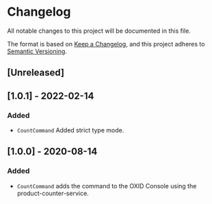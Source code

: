 # Changelog
All notable changes to this project will be documented in this file.

The format is based on [Keep a Changelog](https://keepachangelog.com/en/1.0.0/),
and this project adheres to [Semantic Versioning](https://semver.org/spec/v2.0.0.html).

## [Unreleased]

## [1.0.1] - 2022-02-14
### Added
- `CountCommand` Added strict type mode.

## [1.0.0] - 2020-08-14
### Added
- `CountCommand` adds the command to the OXID Console using the product-counter-service.
